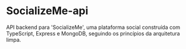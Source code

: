 # SocializeMe-api
API backend para 'SocializeMe', uma plataforma social construída com TypeScript, Express e MongoDB, seguindo os princípios da arquitetura limpa.
